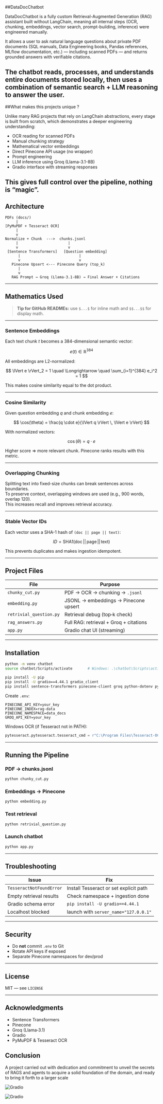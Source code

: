##DataDocChatbot

DataDocChatbot is a fully custom Retrieval-Augmented Generation (RAG) assistant built without LangChain, meaning all internal steps (OCR, chunking, embeddings, vector search, prompt-building, inference) were engineered manually.

It allows a user to ask natural language questions about private PDF documents (SQL manuals, Data Engineering books, Pandas references, MLflow documentation, etc.) — including scanned PDFs — and returns grounded answers with verifiable citations.

The chatbot reads, processes, and understands entire documents stored locally, then uses a combination of semantic search + LLM reasoning to answer the user.
---

##What makes this projects unique ?

Unlike many RAG projects that rely on LangChain abstractions, every stage is built from scratch, which demonstrates a deeper engineering understanding:

- OCR reading for scanned PDFs
- Manual chunking strategy
- Mathematical vector embeddings
- Direct Pinecone API usage (no wrapper)
- Prompt engineering
- LLM inference using Groq (Llama-3.1-8B)
- Gradio interface with streaming responses

This gives full control over the pipeline, nothing is “magic”.
---

## Architecture

```
PDFs (docs/)
     |
[PyMuPDF + Tesseract OCR]
     |
     v
Normalize + Chunk  --->  chunks.jsonl
     |                       |
     v                       v
 [Sentence Transformers]   [Question embedding]
      |                           |
      v                           v
   Pinecone Upsert <--- Pinecone Query (top_k)
      |
      v
   RAG Prompt → Groq (Llama-3.1-8B) → Final Answer + Citations
```

---

## Mathematics Used

> **Tip for GitHub READMEs:** use `$...$` for inline math and `$$...$$` for display math.

---

### Sentence Embeddings

Each text chunk $t$ becomes a 384-dimensional semantic vector:

$$
e(t) \in \mathbb{R}^{384}
$$

All embeddings are L2-normalized:

$$
\lVert e \rVert_2 = 1 \quad \Longrightarrow \quad \sum_{i=1}^{384} e_i^2 = 1
$$

This makes cosine similarity equal to the dot product.

---

### Cosine Similarity

Given question embedding $q$ and chunk embedding $e$:

$$
\cos(\theta) = \frac{q \cdot e}{\lVert q \rVert \, \lVert e \rVert}
$$

With normalized vectors:

$$
\cos(\theta) = q \cdot e
$$

Higher score ⇒ more relevant chunk. Pinecone ranks results with this metric.

---

### Overlapping Chunking

Splitting text into fixed-size chunks can break sentences across boundaries.  
To preserve context, overlapping windows are used (e.g., 900 words, overlap 120).  
This increases recall and improves retrieval accuracy.

---

### Stable Vector IDs

Each vector uses a SHA-1 hash of `(doc || page || text)`:

$$
ID = \mathrm{SHA1}(\text{doc} \,||\, \text{page} \,||\, \text{text})
$$

This prevents duplicates and makes ingestion idempotent.

---

## Project Files

| File | Purpose |
|------|---------|
| `chunky_cut.py` | PDF → OCR → chunking → `.jsonl` |
| `embedding.py` | JSONL → embeddings → Pinecone upsert |
| `retrivial_question.py` | Retrieval debug (top‑k check) |
| `rag_answers.py` | Full RAG: retrieval + Groq + citations |
| `app.py` | Gradio chat UI (streaming) |

---

## Installation

```bash
python -m venv chatbot
source chatbot/Scripts/activate       # Windows: .\chatbot\Scripts\activate

pip install -U pip
pip install -U gradio==4.44.1 gradio_client
pip install sentence-transformers pinecone-client groq python-dotenv pymupdf pytesseract pillow
```

Create `.env`:

```
PINECONE_API_KEY=your_key
PINECONE_INDEX=rag-data
PINECONE_NAMESPACE=data_docs
GROQ_API_KEY=your_key
```

Windows OCR (if Tesseract not in PATH):

```python
pytesseract.pytesseract.tesseract_cmd = r"C:\Program Files\Tesseract-OCR\tesseract.exe"
```

---

## Running the Pipeline

### PDF → chunks.jsonl
```bash
python chunky_cut.py
```

### Embeddings → Pinecone
```bash
python embedding.py
```

### Test retrieval
```bash
python retrivial_question.py
```

### Launch chatbot
```bash
python app.py
```

---

## Troubleshooting

| Issue | Fix |
|-------|-----|
| `TesseractNotFoundError` | Install Tesseract or set explicit path |
| Empty retrieval results | Check namespace + ingestion done |
| Gradio schema error | `pip install -U gradio==4.44.1` |
| Localhost blocked | launch with `server_name="127.0.0.1"` |

---

## Security

- Do **not** commit `.env` to Git
- Rotate API keys if exposed
- Separate Pinecone namespaces for dev/prod

---

## License

MIT — see `LICENSE`

---

## Acknowledgments

- Sentence Transformers  
- Pinecone  
- Groq (Llama‑3.1)  
- Gradio  
- PyMuPDF & Tesseract OCR

## Conclusion

A project carried out with dedication and commitment to unveil the secrets of RAGS and agents to acquire a solid foundation of the domain, and ready to bring it forth to a larger scale

![Gradio](demo/first.gif)

![Gradio](demo/second.gif)



